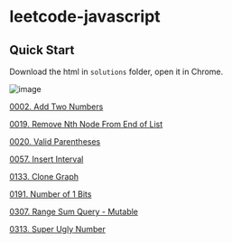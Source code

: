 # leetcode-javascript

## Quick Start

Download the html in `solutions` folder, open it in Chrome.

![image](https://raw.githubusercontent.com/wiki/TommyFu/leetcode-javascript/images/leetcode-tool.png)

[0002. Add Two Numbers](https://github.com/TommyFu/leetcode-javascript/wiki/0002)

[0019. Remove Nth Node From End of List](https://github.com/TommyFu/leetcode-javascript/wiki/0019)

[0020. Valid Parentheses]()

[0057. Insert Interval](https://github.com/TommyFu/leetcode-javascript/wiki/0057)

[0133. Clone Graph](https://github.com/TommyFu/leetcode-javascript/wiki/0133)

[0191. Number of 1 Bits]()

[0307. Range Sum Query - Mutable](https://github.com/TommyFu/leetcode-javascript/wiki/0307)

[0313. Super Ugly Number](https://github.com/TommyFu/leetcode-javascript/wiki/0313)
